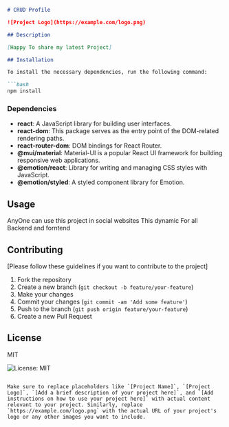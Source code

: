 ```markdown
# CRUD Profile

![Project Logo](https://example.com/logo.png)

## Description

[Happy To share my latest Project]

## Installation

To install the necessary dependencies, run the following command:

```bash
npm install
```

### Dependencies

- **react**: A JavaScript library for building user interfaces.
- **react-dom**: This package serves as the entry point of the DOM-related rendering paths.
- **react-router-dom**: DOM bindings for React Router.
- **@mui/material**: Material-UI is a popular React UI framework for building responsive web applications.
- **@emotion/react**: Library for writing and managing CSS styles with JavaScript.
- **@emotion/styled**: A styled component library for Emotion.

## Usage

AnyOne can use this project in social websites This dynamic For all Backend and forntend
## Contributing

[Please follow these guidelines if you want to contribute to the project]

1. Fork the repository
2. Create a new branch (`git checkout -b feature/your-feature`)
3. Make your changes
4. Commit your changes (`git commit -am 'Add some feature'`)
5. Push to the branch (`git push origin feature/your-feature`)
6. Create a new Pull Request

## License

MIT

![License: MIT](https://img.shields.io/badge/License-MIT-yellow.svg)
```

Make sure to replace placeholders like `[Project Name]`, `[Project Logo]`, `[Add a brief description of your project here]`, and `[Add instructions on how to use your project here]` with actual content relevant to your project. Similarly, replace `https://example.com/logo.png` with the actual URL of your project's logo or any other images you want to include.
